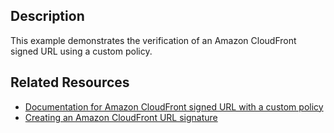## Description
This example demonstrates the verification of an Amazon CloudFront signed URL using a custom policy.

## Related Resources
- [Documentation for Amazon CloudFront signed URL with a custom policy](https://docs.aws.amazon.com/AmazonCloudFront/latest/DeveloperGuide/private-content-creating-signed-url-custom-policy.html)
- [Creating an Amazon CloudFront URL signature](https://docs.aws.amazon.com/AmazonCloudFront/latest/DeveloperGuide/PrivateCFSignatureCodeAndExamples.html)